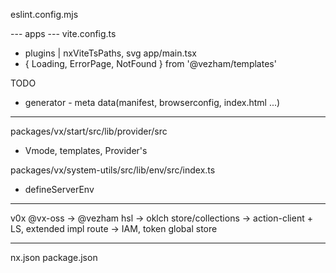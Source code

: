 eslint.config.mjs

--- apps ---
vite.config.ts

- plugins | nxViteTsPaths, svg
  app/main.tsx
- { Loading, ErrorPage, NotFound } from '@vezham/templates'

TODO

- generator - meta data(manifest, browserconfig, index.html ...)

---

packages/vx/start/src/lib/provider/src

- Vmode, templates, Provider's

packages/vx/system-utils/src/lib/env/src/index.ts

- defineServerEnv

---

v0x
@vx-oss -> @vezham
hsl -> oklch
store/collections -> action-client + LS, extended impl
route -> IAM, token global store

---

nx.json
package.json
